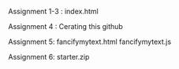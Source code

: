 Assignment 1-3 : 
index.html

Assignment 4 : 
Cerating this github

Assignment 5:
fancifymytext.html
fancifymytext.js

Assignment 6:
starter.zip
